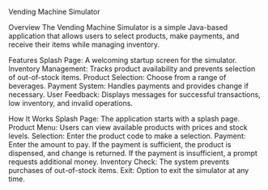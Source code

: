 Vending Machine Simulator 

Overview
The Vending Machine Simulator is a simple Java-based application that allows users to select products, make payments, and receive their items while managing inventory. 

Features
Splash Page: A welcoming startup screen for the simulator.
Inventory Management: Tracks product availability and prevents selection of out-of-stock items.
Product Selection: Choose from a range of beverages.
Payment System: Handles payments and provides change if necessary.
User Feedback: Displays messages for successful transactions, low inventory, and invalid operations.

How It Works
Splash Page: The application starts with a splash page.
Product Menu: Users can view available products with prices and stock levels.
Selection: Enter the product code to make a selection.
Payment: Enter the amount to pay.
If the payment is sufficient, the product is dispensed, and change is returned.
If the payment is insufficient, a prompt requests additional money.
Inventory Check: The system prevents purchases of out-of-stock items.
Exit: Option to exit the simulator at any time.
